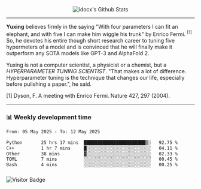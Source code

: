 <div align="center">
    <img align="center" src="https://github-readme-stats.vercel.app/api?username=idocx&show_icons=true&count_private=true&hide_border=true" alt="idocx's Github Stats"></img>
</div>

---

**Yuxing** believes firmly in the saying "With four parameters I can fit an elephant, and with five I can make him wiggle his trunk" by Enrico Fermi. <sup>[1]</sup> So, he devotes his entire though short research career to tuning five hypermeters of a model and is convinced that he will finally make it outperform any SOTA models like GPT-3 and AlphaFold 2.

Yuxing is not a computer scientist, a physicist or a chemist, but a *HYPERPARAMETER TUNING SCIENTIST*. "That makes a lot of difference. Hyperparameter tuning is the technique that changes our life, especially before pulishing a paper.", he said.

[1] Dyson, F. A meeting with Enrico Fermi. Nature 427, 297 (2004).


---

### 📊 Weekly development time
<!--START_SECTION:waka-->

```txt
From: 05 May 2025 - To: 12 May 2025

Python       25 hrs 17 mins  ███████████████████████▒░   92.75 %
C++          1 hr 7 mins     █░░░░░░░░░░░░░░░░░░░░░░░░   04.11 %
Other        38 mins         ▓░░░░░░░░░░░░░░░░░░░░░░░░   02.33 %
TOML         7 mins          ░░░░░░░░░░░░░░░░░░░░░░░░░   00.45 %
Bash         4 mins          ░░░░░░░░░░░░░░░░░░░░░░░░░   00.25 %
```

<!--END_SECTION:waka-->

### 

![Visitor Badge](https://visitor-badge.laobi.icu/badge?page_id=idocx.idocx)